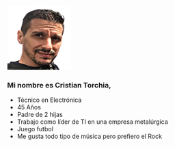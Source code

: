 <img src="./assets/foto.webp" alt="Alt Text" width="150" height="150">

<h3>Mi nombre es Cristian Torchia, </h3>

- Técnico en Electrónica
- 45 Años
- Padre de 2 hijas
- Trabajo como líder de TI en una empresa metalúrgica
- Juego futbol
- Me gusta todo tipo de música pero prefiero el Rock